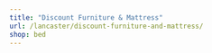 ```yaml
---
title: "Discount Furniture & Mattress"
url: /lancaster/discount-furniture-and-mattress/
shop: bed
---
```

